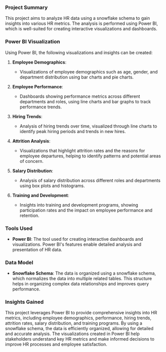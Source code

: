 ### Project Summary

This project aims to analyze HR data using a snowflake schema to gain insights into various HR metrics. The analysis is performed using Power BI, which is well-suited for creating interactive visualizations and dashboards.

### Power BI Visualization

Using Power BI, the following visualizations and insights can be created:

1. **Employee Demographics**:
   - Visualizations of employee demographics such as age, gender, and department distribution using bar charts and pie charts.

2. **Employee Performance**:
   - Dashboards showing performance metrics across different departments and roles, using line charts and bar graphs to track performance trends.

3. **Hiring Trends**:
   - Analysis of hiring trends over time, visualized through line charts to identify peak hiring periods and trends in new hires.

4. **Attrition Analysis**:
   - Visualizations that highlight attrition rates and the reasons for employee departures, helping to identify patterns and potential areas of concern.

5. **Salary Distribution**:
   - Analysis of salary distribution across different roles and departments using box plots and histograms.

6. **Training and Development**:
   - Insights into training and development programs, showing participation rates and the impact on employee performance and retention.

### Tools Used

- **Power BI**: The tool used for creating interactive dashboards and visualizations. Power BI's features enable detailed analysis and presentation of HR data.

### Data Model

- **Snowflake Schema**: The data is organized using a snowflake schema, which normalizes the data into multiple related tables. This structure helps in organizing complex data relationships and improves query performance.

### Insights Gained

This project leverages Power BI to provide comprehensive insights into HR metrics, including employee demographics, performance, hiring trends, attrition rates, salary distribution, and training programs. By using a snowflake schema, the data is efficiently organized, allowing for detailed and accurate analysis. The visualizations created in Power BI help stakeholders understand key HR metrics and make informed decisions to improve HR processes and employee satisfaction.